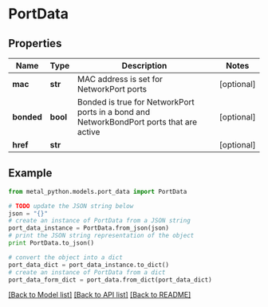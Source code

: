 # PortData


## Properties
Name | Type | Description | Notes
------------ | ------------- | ------------- | -------------
**mac** | **str** | MAC address is set for NetworkPort ports | [optional] 
**bonded** | **bool** | Bonded is true for NetworkPort ports in a bond and NetworkBondPort ports that are active | [optional] 
**href** | **str** |  | [optional] 

## Example

```python
from metal_python.models.port_data import PortData

# TODO update the JSON string below
json = "{}"
# create an instance of PortData from a JSON string
port_data_instance = PortData.from_json(json)
# print the JSON string representation of the object
print PortData.to_json()

# convert the object into a dict
port_data_dict = port_data_instance.to_dict()
# create an instance of PortData from a dict
port_data_form_dict = port_data.from_dict(port_data_dict)
```
[[Back to Model list]](../README.md#documentation-for-models) [[Back to API list]](../README.md#documentation-for-api-endpoints) [[Back to README]](../README.md)


